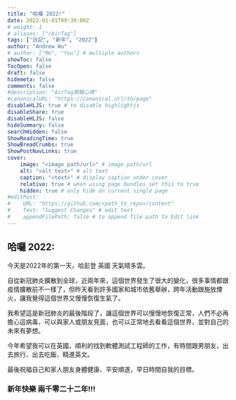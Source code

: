 ```yaml
---
title: "哈囉 2022!"
date: 2022-01-01T09:39:00Z
# weight: 1
# aliases: ["/AirTag"]
tags: ["日記", "新年", "2022"]
author: "Andrew Wu"
# author: ["Me", "You"] # multiple authors
showToc: false
TocOpen: false
draft: false
hidemeta: false
comments: false
#description: "AirTag開箱心得"
#canonicalURL: "https://canonical.url/to/page"
disableHLJS: true # to disable highlightjs
disableShare: true
disableHLJS: false
hideSummary: false
searchHidden: false
ShowReadingTime: true
ShowBreadCrumbs: true
ShowPostNavLinks: true
cover:
    image: "<image path/url>" # image path/url
    alt: "<alt text>" # alt text
    caption: "<text>" # display caption under cover
    relative: true # when using page bundles set this to true
    hidden: true # only hide on current single page
#editPost:
#    URL: "https://github.com/<path_to_repo>/content"
#    Text: "Suggest Changes" # edit text
#    appendFilePath: false # to append file path to Edit link
---
```

## 哈囉 2022:

今天是2022年的第一天，哈彭登 英國 天氣晴多雲。

自從新冠肺炎擴散到全球，近兩年來，這個世界發生了很大的變化，很多事情都跟疫情擴散前不一樣了，但昨天看到許多國家和城市依舊舉辦，跨年活動跟施放煙火，讓我覺得這個世界又慢慢恢復生氣了。

我希望這是新冠肺炎的最後階段了，讓這個世界可以慢慢地恢復正常，人們不必再擔心這病毒，可以與家人或朋友見面，也可以正常地去看看這個世界，並對自己的未來有夢想。

今年希望我可以在英國，順利的找到軟體測試工程師的工作，有時間跟男朋友，出去旅行、出去吃飯、精進英文。

最後祝福自己和家人朋友身體健康、平安順遂，早日時間自我的目標。

### 新年快樂 兩千零二十二年!!!